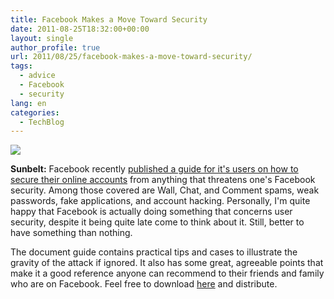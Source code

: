 ```yaml
---
title: Facebook Makes a Move Toward Security
date: 2011-08-25T18:32:00+00:00
layout: single
author_profile: true
url: 2011/08/25/facebook-makes-a-move-toward-security/
tags:
  - advice
  - Facebook
  - security
lang: en
categories: 
  - TechBlog
---
```

[![](http://1.bp.blogspot.com/-ePy-oJJ3a3U/TlaN_30Q4mI/AAAAAAAAD_Y/IF0fUBdFtnM/s1600/facebook_logo+-+small.jpg)](http://1.bp.blogspot.com/-ePy-oJJ3a3U/TlaN_30Q4mI/AAAAAAAAD_Y/IF0fUBdFtnM/s1600/facebook_logo+-+small.jpg)

**Sunbelt:** Facebook recently [published a guide for it's users on how to secure their online accounts](https://www.facebook.com/safety/attachment/Guide%20to%20Facebook%20Security.pdf) from anything that threatens one's Facebook security. Among those covered are Wall, Chat, and Comment spams, weak passwords, fake applications, and account hacking. Personally, I'm quite happy that Facebook is actually doing something that concerns user security, despite it being quite late come to think about it. Still, better to have something than nothing.

The document guide contains practical tips and cases to illustrate the gravity of the attack if ignored. It also has some great, agreeable points that make it a good reference anyone can recommend to their friends and family who are on Facebook. Feel free to download [here](https://www.facebook.com/safety/attachment/Guide%20to%20Facebook%20Security.pdf) and distribute.